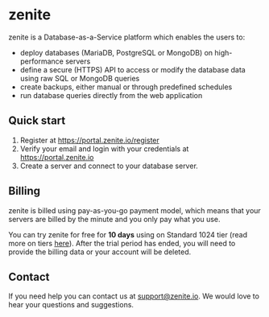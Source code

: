 # zenite

zenite is a Database-as-a-Service platform which enables the users to:

* deploy databases (MariaDB, PostgreSQL or MongoDB) on high-performance servers
* define a secure (HTTPS) API to access or modify the database data using raw SQL or MongoDB queries
* create backups, either manual or through predefined schedules
* run database queries directly from the web application

## Quick start

1. Register at https://portal.zenite.io/register
2. Verify your email and login with your credentials at https://portal.zenite.io
3. Create a server and connect to your database server.

## Billing

zenite is billed using pay-as-you-go payment model, which means that your servers are billed by the minute and you only pay what you use.

You can try zenite for free for **10 days** using on Standard 1024 tier (read more on tiers [here](server/tiers.md)). After the trial period has ended, you will need to provide the billing data or your account will be deleted.

## Contact

If you need help you can contact us at support@zenite.io. We would love to hear your questions and suggestions.
